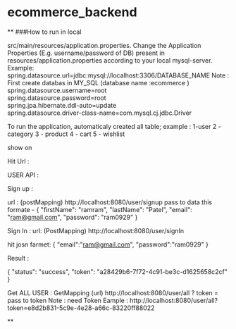 # ecommerce_backend

**
###How to run in local

src/main/resources/application.properties.
Change the Application Properties (E.g. username/password of DB) present in resources/application.properties according to your local mysql-server.
Example:
 spring.datasource.url=jdbc:mysql://localhost:3306/DATABASE_NAME  Note : First create databas in MY_SQL (database name :ecommerce )
 spring.datasource.username=root                                                                              
 spring.datasource.password=root                                      
 spring.jpa.hibernate.ddl-auto=update                                                                                                                                                 
 spring.datasource.driver-class-name=com.mysql.cj.jdbc.Driver                                                           



To run the application, automaticaly created all table;
example :
1-user
2 - category
3 - product
4 - cart
5 - wishlist

show on

Hit Url :

USER API :

Sign up :

url : (postMapping)  http://localhost:8080/user/signup 
pass to data this formate -
{
        "firstName": "ramram",
        "lastName": "Patel",
        "email": "ram@gmail.com",
        "password": "ram0929"
}

Sign In :
url: (PostMapping)  http://localhost:8080/user/signIn

hit josn farmet:
{
    "email":"ram@gmail.com",
    "password":"ram0929"
}

Result :

{
    "status": "success",
    "token": "a28429b6-7f72-4c91-be3c-d1625658c2cf"
}

Get ALL USER :
GetMapping (url) http://localhost:8080/user/all ? token = pass to token
Note : need Token
Eample : http://localhost:8080/user/all?token=e8d2b831-5c9e-4e28-a66c-83220ff88022


**
